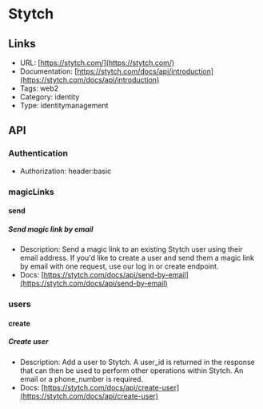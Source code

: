# Stytch

## Links

* URL: [https://stytch.com/](https://stytch.com/)
* Documentation: [https://stytch.com/docs/api/introduction](https://stytch.com/docs/api/introduction)
* Tags: web2
* Category: identity
* Type: identitymanagement

## API

### Authentication

* Authorization: header:basic

### magicLinks

#### send

##### Send magic link by email

* Description: Send a magic link to an existing Stytch user using their email address. If you'd like to create a user and send them a magic link by email with one request, use our log in or create endpoint.
* Docs: [https://stytch.com/docs/api/send-by-email](https://stytch.com/docs/api/send-by-email)

### users

#### create

##### Create user

* Description: Add a user to Stytch. A user_id is returned in the response that can then be used to perform other operations within Stytch. An email or a phone_number is required.
* Docs: [https://stytch.com/docs/api/create-user](https://stytch.com/docs/api/create-user)
